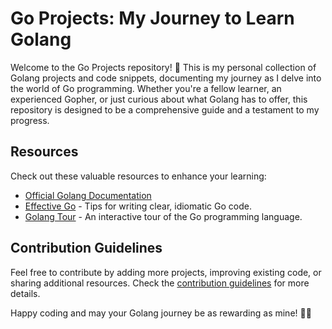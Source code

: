 # Go Projects: My Journey to Learn Golang

Welcome to the Go Projects repository! 🚀 This is my personal collection of Golang projects and code snippets, documenting my journey as I delve into the world of Go programming. Whether you're a fellow learner, an experienced Gopher, or just curious about what Golang has to offer, this repository is designed to be a comprehensive guide and a testament to my progress.

## Resources

Check out these valuable resources to enhance your learning:

- [Official Golang Documentation](https://golang.org/doc/)
- [Effective Go](https://golang.org/doc/effective_go.html) - Tips for writing clear, idiomatic Go code.
- [Golang Tour](https://tour.golang.org/welcome/1) - An interactive tour of the Go programming language.

## Contribution Guidelines

Feel free to contribute by adding more projects, improving existing code, or sharing additional resources. Check the [contribution guidelines](CONTRIBUTING.md) for more details.

Happy coding and may your Golang journey be as rewarding as mine! 🐹✨
